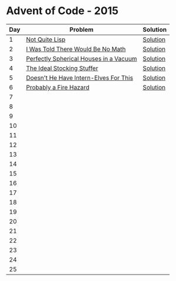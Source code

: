 # Advent of Code - 2015

| Day | Problem                                                                                        | Solution                                                           |
| --- | ---------------------------------------------------------------------------------------------- | ------------------------------------------------------------------ |
| 1   | [Not Quite Lisp](./1-not-quite-lisp/README.md)                                                 | [Solution](./1-not-quite-lisp/solution.js)                         |
| 2   | [I Was Told There Would Be No Math](./2-i-was-told-there-would-be-no-math/README.md)           | [Solution](./2-i-was-told-there-would-be-no-math/solution.js)      |
| 3   | [Perfectly Spherical Houses in a Vacuum](./3-perfectly-spherical-houses-in-a-vacuum/README.md) | [Solution](./3-perfectly-spherical-houses-in-a-vacuum/solution.js) |
| 4   | [The Ideal Stocking Stuffer](./4-the-idea-stocking-stuffer/README.md)                          | [Solution](./4-the-idea-stocking-stuffer/solution.js)              |
| 5   | [Doesn't He Have Intern-Elves For This](./5-doesnt-he-have-intern-elves-for-this/README.md)    | [Solution](./5-doesnt-he-have-intern-elves-for-this/solution.js)   |
| 6   | [Probably a Fire Hazard](./6-probably-a-fire-hazard/README.md)                                 | [Solution](./6-probably-a-fire-hazard/solution.js)                 |
| 7   |                                                                                                |                                                                    |
| 8   |                                                                                                |                                                                    |
| 9   |                                                                                                |                                                                    |
| 10  |                                                                                                |                                                                    |
| 11  |                                                                                                |                                                                    |
| 12  |                                                                                                |                                                                    |
| 13  |                                                                                                |                                                                    |
| 14  |                                                                                                |                                                                    |
| 15  |                                                                                                |                                                                    |
| 16  |                                                                                                |                                                                    |
| 17  |                                                                                                |                                                                    |
| 18  |                                                                                                |                                                                    |
| 19  |                                                                                                |                                                                    |
| 20  |                                                                                                |                                                                    |
| 21  |                                                                                                |                                                                    |
| 22  |                                                                                                |                                                                    |
| 23  |                                                                                                |                                                                    |
| 24  |                                                                                                |                                                                    |
| 25  |                                                                                                |                                                                    |
